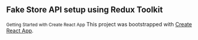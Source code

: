 ## Fake Store API setup using Redux Toolkit

<small>Getting Started with Create React App</small>
This project was bootstrapped with [Create React App](https://github.com/facebook/create-react-app).
